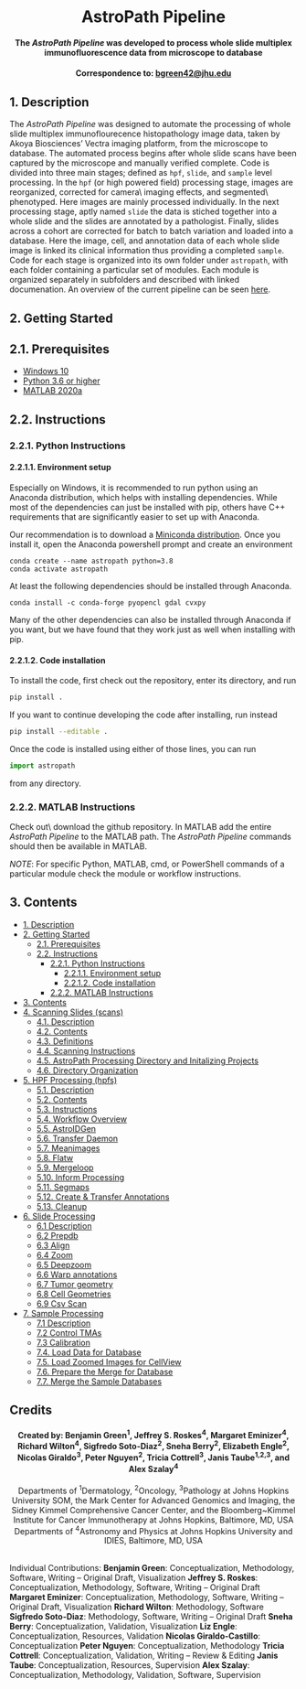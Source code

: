 # <div align="center"> AstroPath Pipeline </div>
#### <div align="center"> The *AstroPath Pipeline* was developed to process whole slide multiplex immunofluorescence data from microscope to database </div>
#### <div align="center">Correspondence to: bgreen42@jhu.edu</div>

## 1. Description
The *AstroPath Pipeline* was designed to automate the processing of whole slide multiplex immunoflourecence histopathology image data, taken by Akoya Biosciences’ Vectra imaging platform, from the microscope to database. The automated process begins after whole slide scans have been captured by the microscope and manually verified complete. Code is divided into three main stages; defined as ```hpf```, ```slide```, and ```sample``` level processing. In the ```hpf``` (or high powered field) processing stage, images are reorganized, corrected for camera\ imaging effects, and segmented\ phenotyped. Here images are mainly processed individually. In the next processing stage, aptly named ```slide``` the data is stiched together into a whole slide and the slides are annotated by a pathologist. Finally, slides across a cohort are corrected for batch to batch variation and loaded into a database. Here the image, cell, and annotation data of each whole slide image is linked its clinical information thus providing a completed ```sample```. Code for each stage is organized into its own folder under ```astropath```, with each folder containing a particular set of modules. Each module is organized separately in subfolders and described with linked documenation. An overview of the current pipeline can be seen [here](documents/AstroPathPipeline.pdf).

## 2. Getting Started
## 2.1. Prerequisites
- [Windows 10](https://www.microsoft.com/en-us/software-download/windows10)
- [Python 3.6 or higher](https://www.python.org/)
- [MATLAB 2020a](https://www.mathworks.com/products/matlab.html)

## 2.2. Instructions
### 2.2.1. Python Instructions
#### 2.2.1.1. Environment setup
Especially on Windows,
it is recommended to run python using an Anaconda distribution, which helps
with installing dependencies.  While most of the dependencies can just be
installed with pip, others have C++ requirements that are significantly easier
to set up with Anaconda.

Our recommendation is to download a [Miniconda distribution](https://docs.conda.io/en/latest/miniconda.html).
Once you install it, open the Anaconda powershell prompt and create an environment
```
conda create --name astropath python=3.8
conda activate astropath
```

At least the following dependencies should be installed through Anaconda.
```
conda install -c conda-forge pyopencl gdal cvxpy
```
Many of the other dependencies can also be installed through Anaconda if you want,
but we have found that they work just as well when installing with pip.

#### 2.2.1.2. Code installation
To install the code, first check out the repository, enter its directory, and run
```bash
pip install .
```
If you want to continue developing the code after installing, run instead
```bash
pip install --editable .
```

Once the code is installed using either of those lines, you can run
```python
import astropath
```
from any directory.

### 2.2.2. MATLAB Instructions
Check out\ download the github repository. In MATLAB add the entire *AstroPath Pipeline* to the MATLAB path. The *AstroPath Pipeline* commands should then be available in MATLAB. 

*NOTE*: For specific Python, MATLAB, cmd, or PowerShell commands of a particular module check the module or workflow instructions.

## 3. Contents
- [1. Description](#1-description "Title")
- [2. Getting Started](#2-getting-started "Title")
   - [2.1. Prerequisites](#21-prerequisites)
   - [2.2. Instructions](#22-instructions)
      - [2.2.1. Python Instructions](#221-python-instructions)
         - [2.2.1.1. Environment setup](#2211-environment-setup)
         - [2.2.1.2. Code installation](#2212-code-installation)
      - [2.2.2. MATLAB Instructions](#222-matlab-instructions)
- [3. Contents](#3-contents "Title")
- [4. Scanning Slides (scans)](astropath/scans#4-scans "Title")
   - [4.1. Description](astropath/scans#41-description "Title")
   - [4.2. Contents](astropath/scans#42-contents "Title")
   - [4.3. Definitions](astropath/scans/docs/Definitions.md/#43-definitions)
   - [4.4. Scanning Instructions](astropath/scans/docs/ScanningInstructionsIntro.md)
   - [4.5. AstroPath Processing Directory and Initalizing Projects](astropath/scans/docs/AstroPathProcessingDirectoryandInitializingProjects.md)
   - [4.6. Directory Organization](astropath/scans/docs/DirectoryOrganization.md)
- [5. HPF Processing (hpfs)](astropath/hpfs#5-hpf-processing-hpfs "Title")
  - [5.1. Description](astropath/hpfs#51-description "Title")
  - [5.2. Contents](astropath/hpfs#52-contents "Title")
  - [5.3. Instructions](astropath/hpfs/docs/Instructions.md)
  - [5.4. Workflow Overview](astropath/hpfs/docs/WorkflowOverview.md)
  - [5.5. AstroIDGen](astropath/hpfs/astroidgen#55-astroid-generation "Title")
  - [5.6. Transfer Daemon](astropath/hpfs/transferdaemon#56-transfer-daemon "Title")
  - [5.7. Meanimages](astropath/hpfs/meanimages#57-meanimages "Title")
  - [5.8. Flatw](astropath/hpfs/flatw#58-flatw "Title")
  - [5.9. Mergeloop](astropath/hpfs/mergeloop#59-mergeloop "Title")
  - [5.10. Inform Processing](astropath/hpfs/inform_processing#510-inform-processing "Title")
  - [5.11. Segmaps](astropath/hpfs/segmaps#511-seg-maps "Title")
  - [5.12. Create & Transfer Annotations](astropath/hpfs/transferanno#512-transfer-annotations "Title")
  - [5.13. Cleanup](astropath/hpfs/cleanup#513-clean-up)
 - [6. Slide Processing](astropath/slides/#6-slide-processing)
   - [6.1 Description](astropath/slides/#61-description)
   - [6.2 Prepdb](astropath/slides/prepdb/#62-prepdb)
   - [6.3 Align](astropath/slides/align/#63-align)
   - [6.4 Zoom](astropath/slides/zoom/)
   - [6.5 Deepzoom](astropath/slides/deepzoom/)
   - [6.6 Warp annotations](astropath/slides/annowarp/)
   - [6.7 Tumor geometry](astropath/slides/geom/)
   - [6.8 Cell Geometries](astropath/slides/geomcell/)
   - [6.9 Csv Scan](astropath/slides/csvscan/)
 - [7. Sample Processing](astropath/samples/)
   - [7.1 Description](astropath/samples/)
   - [7.2 Control TMAs](astropath/samples/ctrl/)
   - [7.3 Calibration](astropath/samples/)
   - [7.4. Load Data for Database](astropath/samples/loaddb/)
   - [7.5. Load Zoomed Images for CellView](astropath/samples/loadzoom/)
   - [7.6. Prepare the Merge for Database](astropath/samples/prepmerge/)
   - [7.7. Merge the Sample Databases](astropath/samples/mergedb/)

## Credits
#### <div align="center">Created by: Benjamin Green<sup>1</sup>, Jeffrey S. Roskes<sup>4</sup>, Margaret Eminizer<sup>4</sup>, Richard Wilton<sup>4</sup>, Sigfredo Soto-Diaz<sup>2</sup>, Sneha Berry<sup>2</sup>, Elizabeth Engle<sup>2</sup>, Nicolas Giraldo<sup>3</sup>, Peter Nguyen<sup>2</sup>, Tricia Cottrell<sup>3</sup>, Janis Taube<sup>1,2,3</sup>, and Alex Szalay<sup>4</sup></div>

 <div align="center">Departments of <sup>1</sup>Dermatology, <sup>2</sup>Oncology, <sup>3</sup>Pathology at Johns Hopkins University SOM, the Mark Center for Advanced Genomics and Imaging, the Sidney Kimmel Comprehensive Cancer Center, and the Bloomberg~Kimmel Institute for Cancer Immunotherapy at Johns Hopkins, Baltimore, MD, USA</div>
 <div align="center"> Departments of <sup>4</sup>Astronomy and Physics at Johns Hopkins University and IDIES, Baltimore, MD, USA</div> 
 <br>
 
Individual Contributions: **Benjamin Green**: Conceptualization, Methodology, Software, Writing – Original Draft, Visualization **Jeffrey S. Roskes**: Conceptualization, Methodology, Software, Writing – Original Draft **Margaret Eminizer**: Conceptualization, Methodology, Software, Writing – Original Draft, Visualization **Richard Wilton**: Methodology, Software **Sigfredo Soto-Diaz**: Methodology, Software, Writing – Original Draft **Sneha Berry**: Conceptualization, Validation, Visualization **Liz Engle**: Conceptualization, Resources, Validation **Nicolas Giraldo-Castillo**: Conceptualization **Peter Nguyen**: Conceptualization, Methodology **Tricia Cottrell**: Conceptualization, Validation, Writing – Review & Editing **Janis Taube**: Conceptualization, Resources, Supervision **Alex Szalay**: Conceptualization, Methodology, Validation, Software, Supervision
